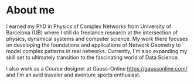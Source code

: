 # About me

I earned my PhD in Physics of Complex Networks from University of Barcelona (UB) where I still do freelance research at the intersection of physics, dynamical systems and computer science. My work there focuses on developing the foundations and applications of Network Geometry to model complex patterns in real networks. Currently, I'm also expanding my skill set to ultimately transition to the fascinating world of Data Science. 

I also work as a Course designer at Gauss-Online https://gaussonline.com/ and I'm an avid traveler and aventure sports enthusiast.

